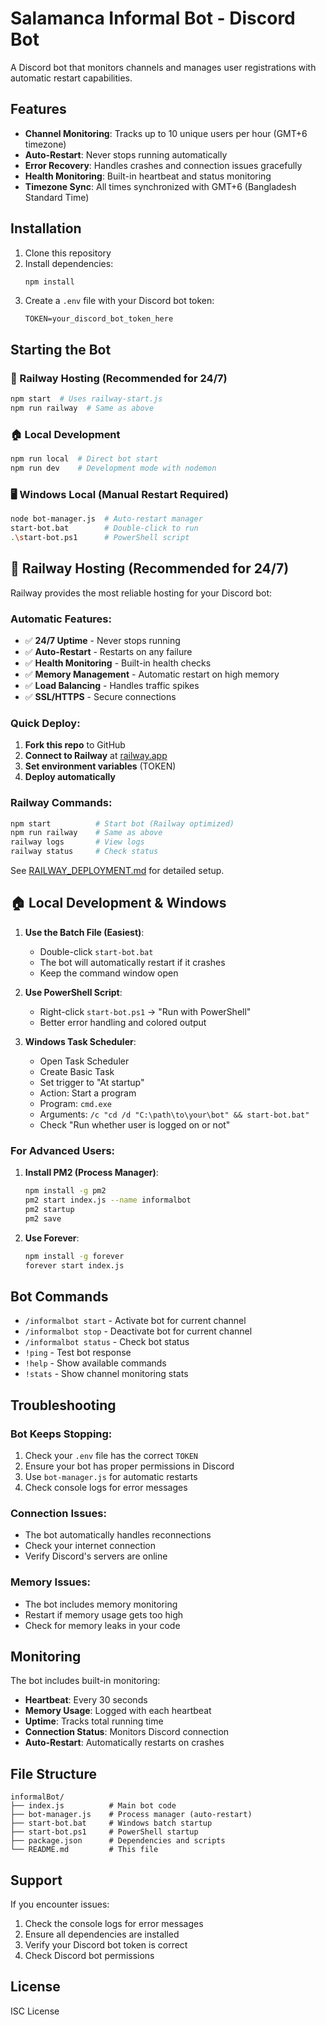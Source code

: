 # Salamanca Informal Bot - Discord Bot

A Discord bot that monitors channels and manages user registrations with automatic restart capabilities.

## Features

- **Channel Monitoring**: Tracks up to 10 unique users per hour (GMT+6 timezone)
- **Auto-Restart**: Never stops running automatically
- **Error Recovery**: Handles crashes and connection issues gracefully
- **Health Monitoring**: Built-in heartbeat and status monitoring
- **Timezone Sync**: All times synchronized with GMT+6 (Bangladesh Standard Time)

## Installation

1. Clone this repository
2. Install dependencies:
   ```bash
   npm install
   ```
3. Create a `.env` file with your Discord bot token:
   ```
   TOKEN=your_discord_bot_token_here
   ```

## Starting the Bot

### 🚂 Railway Hosting (Recommended for 24/7)
```bash
npm start  # Uses railway-start.js
npm run railway  # Same as above
```

### 🏠 Local Development
```bash
npm run local  # Direct bot start
npm run dev    # Development mode with nodemon
```

### 🖥️ Windows Local (Manual Restart Required)
```bash
node bot-manager.js  # Auto-restart manager
start-bot.bat        # Double-click to run
.\start-bot.ps1      # PowerShell script
```

## 🚂 Railway Hosting (Recommended for 24/7)

Railway provides the most reliable hosting for your Discord bot:

### **Automatic Features:**
- ✅ **24/7 Uptime** - Never stops running
- ✅ **Auto-Restart** - Restarts on any failure
- ✅ **Health Monitoring** - Built-in health checks
- ✅ **Memory Management** - Automatic restart on high memory
- ✅ **Load Balancing** - Handles traffic spikes
- ✅ **SSL/HTTPS** - Secure connections

### **Quick Deploy:**
1. **Fork this repo** to GitHub
2. **Connect to Railway** at [railway.app](https://railway.app)
3. **Set environment variables** (TOKEN)
4. **Deploy automatically**

### **Railway Commands:**
```bash
npm start          # Start bot (Railway optimized)
npm run railway    # Same as above
railway logs       # View logs
railway status     # Check status
```

See [RAILWAY_DEPLOYMENT.md](RAILWAY_DEPLOYMENT.md) for detailed setup.

## 🏠 Local Development & Windows

1. **Use the Batch File (Easiest)**:
   - Double-click `start-bot.bat`
   - The bot will automatically restart if it crashes
   - Keep the command window open

2. **Use PowerShell Script**:
   - Right-click `start-bot.ps1` → "Run with PowerShell"
   - Better error handling and colored output

3. **Windows Task Scheduler**:
   - Open Task Scheduler
   - Create Basic Task
   - Set trigger to "At startup"
   - Action: Start a program
   - Program: `cmd.exe`
   - Arguments: `/c "cd /d "C:\path\to\your\bot" && start-bot.bat"`
   - Check "Run whether user is logged on or not"

### For Advanced Users:

1. **Install PM2 (Process Manager)**:
   ```bash
   npm install -g pm2
   pm2 start index.js --name informalbot
   pm2 startup
   pm2 save
   ```

2. **Use Forever**:
   ```bash
   npm install -g forever
   forever start index.js
   ```

## Bot Commands

- `/informalbot start` - Activate bot for current channel
- `/informalbot stop` - Deactivate bot for current channel  
- `/informalbot status` - Check bot status
- `!ping` - Test bot response
- `!help` - Show available commands
- `!stats` - Show channel monitoring stats

## Troubleshooting

### Bot Keeps Stopping:
1. Check your `.env` file has the correct `TOKEN`
2. Ensure your bot has proper permissions in Discord
3. Use `bot-manager.js` for automatic restarts
4. Check console logs for error messages

### Connection Issues:
- The bot automatically handles reconnections
- Check your internet connection
- Verify Discord's servers are online

### Memory Issues:
- The bot includes memory monitoring
- Restart if memory usage gets too high
- Check for memory leaks in your code

## Monitoring

The bot includes built-in monitoring:
- **Heartbeat**: Every 30 seconds
- **Memory Usage**: Logged with each heartbeat
- **Uptime**: Tracks total running time
- **Connection Status**: Monitors Discord connection
- **Auto-Restart**: Automatically restarts on crashes

## File Structure

```
informalBot/
├── index.js          # Main bot code
├── bot-manager.js    # Process manager (auto-restart)
├── start-bot.bat     # Windows batch startup
├── start-bot.ps1     # PowerShell startup
├── package.json      # Dependencies and scripts
└── README.md         # This file
```

## Support

If you encounter issues:
1. Check the console logs for error messages
2. Ensure all dependencies are installed
3. Verify your Discord bot token is correct
4. Check Discord bot permissions

## License

ISC License
